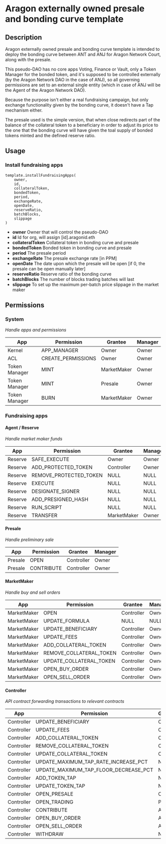 # Aragon externally owned presale and bonding curve template

## Description
Aragon externally owned presale and bonding curve template is intended to deploy the bonding curve between ANT and ANJ for Aragon Network Court, along with the presale.

This pseudo-DAO has no core apps Voting, Finance or Vault, only a Token Manager for the bonded token, and it's supposed to be controlled externally (by the Aragon Network DAO in the case of ANJ), so all governing permissions are set to an external single entity (which in case of ANJ will be the Agent of the Aragon Network DAO).

Because the purpose isn't either a real fundraising campaign, but only exchange functionality given by the bonding curve, it doesn't have a Tap mechanism either.

The presale used is the simple version, that when close redirects part of the balance of the collateral token to a beneficiary in order to adjust its price to the one that the bonding curve will have given the toal supply of bonded tokens minted and the defined reserve ratio.

## Usage

### Install fundraising apps

```
template.installFundraisingApps(
    owner,
    id,
    collateralToken,
    bondedToken,
    period,
    exchangeRate,
    openDate,
    reserveRatio,
    batchBlocks,
    slippage
)
```

- **owner** Owner that will control the pseudo-DAO
- **id** Id for org, will assign [id].aragonid.eth
- **collateralToken** Collateral token in bonding curve and presale
- **bondedToken** Bonded token in bonding curve and presale
- **period** The presale period
- **exchangeRate** The presale exchange rate [in PPM]
- **openDate** The date upon which the presale will be open [if 0, the presale can be open manually later]
- **reserveRatio** Reserve ratio of the bonding curve
- **batchBlocks** The number of blocks trading batches will last
- **slippage** To set up the maximum per-batch price slippage in the market maker

## Permissions

### System
_Handle apps and permissions_

| App               | Permission            | Grantee          | Manager          |
| ----------------- | --------------------- | ---------------- | ---------------- |
| Kernel            | APP_MANAGER           | Owner            | Owner            |
| ACL               | CREATE_PERMISSIONS    | Owner            | Owner            |
| Token Manager     | MINT                  | MarketMaker      | Owner            |
| Token Manager     | MINT                  | Presale          | Owner            |
| Token Manager     | BURN                  | MarketMaker      | Owner            |


### Fundraising apps

#### Agent / Reserve
_Handle market maker funds_

| App     | Permission             | Grantee          | Manager          |
| ------- | ---------------------- | ---------------- | ---------------- |
| Reserve | SAFE_EXECUTE           | Owner            | Owner            |
| Reserve | ADD_PROTECTED_TOKEN    | Controller       | Owner            |
| Reserve | REMOVE_PROTECTED_TOKEN | NULL             | NULL             |
| Reserve | EXECUTE                | NULL             | NULL             |
| Reserve | DESIGNATE_SIGNER       | NULL             | NULL             |
| Reserve | ADD_PRESIGNED_HASH     | NULL             | NULL             |
| Reserve | RUN_SCRIPT             | NULL             | NULL             |
| Reserve | TRANSFER               | MarketMaker      | Owner            |


#### Presale
_Handle preliminary sale_

| App     | Permission | Grantee    | Manager          |
| ------- | ---------- | ---------- | ---------------- |
| Presale | OPEN       | Controller | Owner            |
| Presale | CONTRIBUTE | Controller | Owner            |


#### MarketMaker
_Handle buy and sell orders_

| App         | Permission              | Grantee    | Manager          |
| ----------- | ----------------------- | ---------- | ---------------- |
| MarketMaker | OPEN                    | Controller | Owner            |
| MarketMaker | UPDATE_FORMULA          | NULL       | NULL             |
| MarketMaker | UPDATE_BENEFICIARY      | Controller | Owner            |
| MarketMaker | UPDATE_FEES             | Controller | Owner            |
| MarketMaker | ADD_COLLATERAL_TOKEN    | Controller | Owner            |
| MarketMaker | REMOVE_COLLATERAL_TOKEN | Controller | Owner            |
| MarketMaker | UPDATE_COLLATERAL_TOKEN | Controller | Owner            |
| MarketMaker | OPEN_BUY_ORDER          | Controller | Owner            |
| MarketMaker | OPEN_SELL_ORDER         | Controller | Owner            |

#### Controller
_API contract forwarding transactions to relevant contracts_

| App        | Permission                            | Grantee | Manager |
| ---------- | ------------------------------------- | ------- | ------- |
| Controller | UPDATE_BENEFICIARY                    | Owner   | Owner   |
| Controller | UPDATE_FEES                           | Owner   | Owner   |
| Controller | ADD_COLLATERAL_TOKEN                  | Owner   | Owner   |
| Controller | REMOVE_COLLATERAL_TOKEN               | Owner   | Owner   |
| Controller | UPDATE_COLLATERAL_TOKEN               | Owner   | Owner   |
| Controller | UPDATE_MAXIMUM_TAP_RATE_INCREASE_PCT  | NULL    | NULL    |
| Controller | UPDATE_MAXIMUM_TAP_FLOOR_DECREASE_PCT | NULL    | NULL    |
| Controller | ADD_TOKEN_TAP                         | NULL    | NULL    |
| Controller | UPDATE_TOKEN_TAP                      | NULL    | NULL    |
| Controller | OPEN_PRESALE                          | Owner   | Owner   |
| Controller | OPEN_TRADING                          | Presale | Owner   |
| Controller | CONTRIBUTE                            | Any     | Owner   |
| Controller | OPEN_BUY_ORDER                        | Any     | Owner   |
| Controller | OPEN_SELL_ORDER                       | Any     | Owner   |
| Controller | WITHDRAW                              | NULL    | NULL    |
